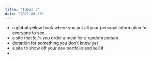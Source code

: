 ```yaml
---
title: "Ideas 3"
date: "2021-04-13"
---
```


- a global yellow book where you put all your personal information for everyone to see
- a site that let's you order a meal for a random person
- donation for something you don't know yet
- a site to show off your dev portfolio and sell it
-
